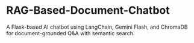 # RAG-Based-Document-Chatbot
A Flask-based AI chatbot using LangChain, Gemini Flash, and ChromaDB for document-grounded Q&amp;A with semantic search.
